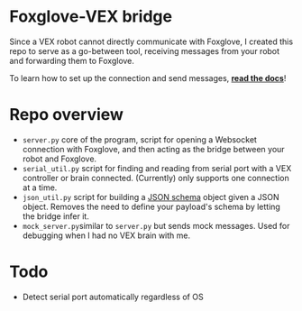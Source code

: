 # Foxglove-VEX bridge
Since a VEX robot cannot directly communicate with Foxglove, I created this repo to serve as a go-between tool, receiving messages from your robot and forwarding them to Foxglove. 

To learn how to set up the connection and send messages, **[read the docs](https://foxglove-vex-docs.vercel.app/connecting-to-data)**!

# Repo overview
* ```server.py``` core of the program, script for opening a Websocket connection with Foxglove, and then acting as the bridge between your robot and Foxglove.
* ```serial_util.py``` script for finding and reading from serial port with a VEX controller or brain connected. (Currently) only supports one connection at a time.
* ```json_util.py``` script for building a [JSON schema](https://json-schema.org/learn/getting-started-step-by-step) object given a JSON object. Removes the need to define your payload's schema by letting the bridge infer it.
* ```mock_server.py```similar to ```server.py``` but sends mock messages. Used for debugging when I had no VEX brain with me.

# Todo
* Detect serial port automatically regardless of OS